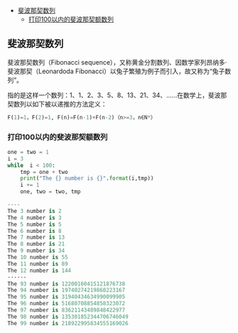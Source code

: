 
  * [斐波那契数列](#斐波那契数列)
     * [打印100以内的斐波那契额数列](#打印100以内的斐波那契额数列)

## 斐波那契数列

斐波那契数列（Fibonacci sequence），又称黄金分割数列、因数学家列昂纳多·斐波那契（Leonardoda Fibonacci）以兔子繁殖为例子而引入，故又称为“兔子数列”。

指的是这样一个数列：1、1、2、3、5、8、13、21、34、……在数学上，斐波那契数列以如下被以递推的方法定义：

```python
F(1)=1，F(2)=1, F(n)=F(n-1)+F(n-2)（n>=3，n∈N*）
```

### 打印100以内的斐波那契额数列

```Python
one = two = 1
i = 3
while  i < 100:
    tmp = one + two
    print("The {} number is {}".format(i,tmp))
    i += 1
    one, two = two, tmp

----
The 3 number is 2
The 4 number is 3
The 5 number is 5
The 6 number is 8
The 7 number is 13
The 8 number is 21
The 9 number is 34
The 10 number is 55
The 11 number is 89
The 12 number is 144
······
The 93 number is 12200160415121876738
The 94 number is 19740274219868223167
The 95 number is 31940434634990099905
The 96 number is 51680708854858323072
The 97 number is 83621143489848422977
The 98 number is 135301852344706746049
The 99 number is 218922995834555169026
```

